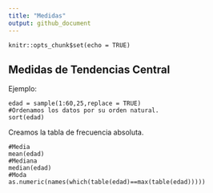 ```yaml
---
title: "Medidas"
output: github_document
---
```


```{r setup, include=FALSE}
knitr::opts_chunk$set(echo = TRUE)
```

## Medidas de Tendencias Central

Ejemplo:
```{r}
edad = sample(1:60,25,replace = TRUE)
#Ordenamos los datos por su orden natural.
sort(edad)
```

Creamos la tabla de frecuencia absoluta.

```{r}
#Media
mean(edad)
#Mediana
median(edad)
#Moda
as.numeric(names(which(table(edad)==max(table(edad)))))
```

